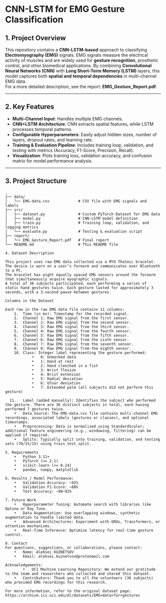 # CNN-LSTM for EMG Gesture Classification

## 1. Project Overview
This repository contains a **CNN-LSTM-based** approach to classifying **Electromyography (EMG)** signals. EMG signals measure the electrical activity of muscles and are widely used for **gesture recognition**, prosthetic control, and other biomedical applications. By combining **Convolutional Neural Networks (CNN)** with **Long Short-Term Memory (LSTM)** layers, this model captures both **spatial and temporal dependencies** in multi-channel EMG data.  
For a more detailed description, see the report: **EMG_Gesture_Report.pdf**.

---

## 2. Key Features
- **Multi-Channel Input**: Handles multiple EMG channels.  
- **CNN+LSTM Architecture**: CNN extracts spatial features, while LSTM processes temporal patterns.  
- **Configurable Hyperparameters**: Easily adjust hidden sizes, number of layers, dropout rates, and learning rate.  
- **Training & Evaluation Pipeline**: Includes training loop, validation, and testing with metrics (Accuracy, F1-Score, Precision, Recall).  
- **Visualization**: Plots training loss, validation accuracy, and confusion matrix for model performance analysis.

---

## 3. Project Structure

```text
.
├── data/
│   └── EMG-data.csv             # CSV file with EMG signals and labels
├── src/
│   ├── dataset.py               # Custom PyTorch Dataset for EMG data
│   ├── model.py                 # CNN-LSTM model definition
│   ├── train.py                 # Training loop, validation, and logging metrics
│   └── evaluate.py              # Testing & evaluation script
├── report/
│   └── EMG_Gesture_Report.pdf   # Final report
└── README.md                    # This README file

4. Dataset Description

This project uses raw EMG data collected via a MYO Thalmic bracelet. The device is worn on a user’s forearm and communicates over Bluetooth to a PC. 
The bracelet has eight equally spaced EMG sensors around the forearm that simultaneously acquire myographic signals.
A total of 36 subjects participated, each performing a series of static hand gestures twice. Each gesture lasted for approximately 3 seconds, with a 3-second pause between gestures.

Columns in the Dataset

Each row in the raw EMG data file contains 11 columns:
	1.	Time (in ms): Timestamp for the recorded signal.
	2.	Channel 1: Raw EMG signal from the first sensor.
	3.	Channel 2: Raw EMG signal from the second sensor.
	4.	Channel 3: Raw EMG signal from the third sensor.
	5.	Channel 4: Raw EMG signal from the fourth sensor.
	6.	Channel 5: Raw EMG signal from the fifth sensor.
	7.	Channel 6: Raw EMG signal from the sixth sensor.
	8.	Channel 7: Raw EMG signal from the seventh sensor.
	9.	Channel 8: Raw EMG signal from the eighth sensor.
	10.	Class: Integer label representing the gesture performed:
          	•	0: Unmarked data
        	•	1: Hand at rest
         	•	2: Hand clenched in a fist
        	•	3: Wrist flexion
        	•	4: Wrist extension
        	•	5: Radial deviation
         	•	6: Ulnar deviation
        	•	7: Extended palm (all subjects did not perform this gesture)

  11.	Label (added manually): Identifies the subject who performed the gesture. There are 36 distinct subjects in total, each having performed 7 gestures twice.
	•	Data Source: The EMG-data.csv file contains multi-channel EMG recordings, associated labels (gestures or classes), and optional timestamps.
	•	Preprocessing: Data is normalized using StandardScaler; additional feature engineering (e.g., windowing, filtering) can be applied if required.
	•	Splits: Typically split into training, validation, and testing sets (70/15/15) using train_test_split.

5. Requirements
	•	Python 3.11+
	•	PyTorch (>= 2.1)
	•	scikit-learn (>= 0.24)
	•	pandas, numpy, matplotlib

6. Results / Model Performance:
	•	Validation Accuracy: ~92%
	•	Validation F1-Score: ~88%
	•	Test Accuracy: ~90–92%

7. Future Work
	•	Hyperparameter Tuning: Automate search with libraries like Optuna or Ray Tune.
	•	Data Augmentation: Use overlapping windows, synthetic augmentation to handle limited data.
	•	Advanced Architectures: Experiment with GRUs, Transformers, or attention mechanisms.
	•	Real-Time Inference: Optimize latency for real-time gesture control.

8. Contact
For questions, suggestions, or collaborations, please contact:
	•	Name: Aleksei KUZNETSOV
	•	Email: aleksei.kuznetsov@protonmail.com

Acknowledgements:
        •	UCI Machine Learning Repository: We extend our gratitude to the team and researchers who collected and shared this dataset.
	•	Contributors: Thank you to all the volunteers (36 subjects) who provided EMG recordings for this research.

For more information, refer to the original dataset page:
https://archive.ics.uci.edu/ml/datasets/EMG+data+for+gestures
